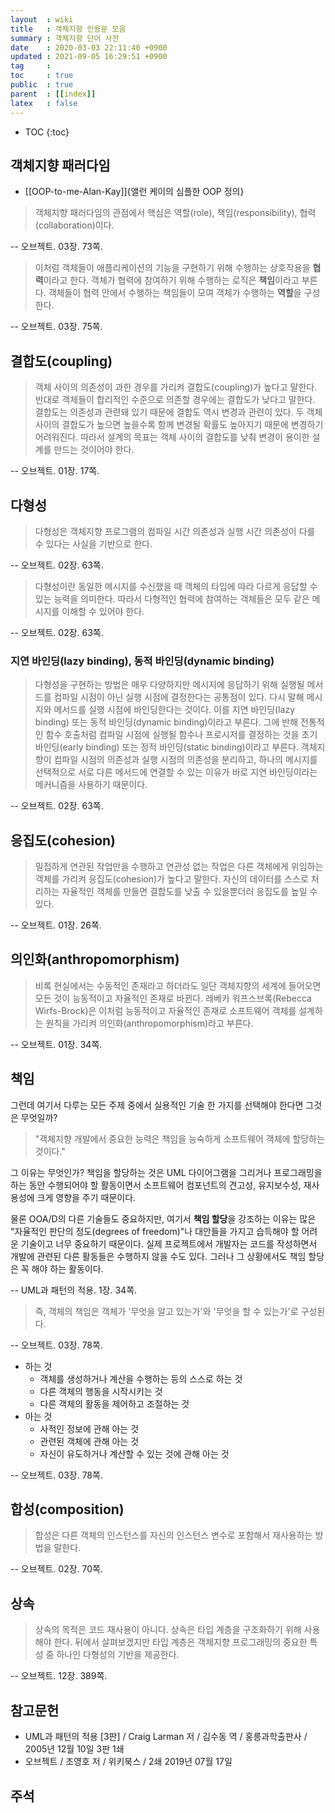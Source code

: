 ```yaml
---
layout  : wiki
title   : 객체지향 인용문 모음
summary : 객체지향 단어 사전
date    : 2020-03-03 22:11:40 +0900
updated : 2021-09-05 16:29:51 +0900
tag     : 
toc     : true
public  : true
parent  : [[index]]
latex   : false
---
```

* TOC
{:toc}

## 객체지향 패러다임

* [[OOP-to-me-Alan-Kay]]{앨런 케이의 심플한 OOP 정의}

> 객체지향 패러다임의 관점에서 핵심은 역할(role), 책임(responsibility), 협력(collaboration)이다.
>
-- 오브젝트. 03장. 73쪽.

<span/>

> 이처럼 객체들이 애플리케이션의 기능을 구현하기 위해 수행하는 상호작용을 **협력**이라고 한다.
객체가 협력에 참여하기 위해 수행하는 로직은 **책임**이라고 부른다.
객체들이 협력 안에서 수행하는 책임들이 모여 객체가 수행하는 **역할**을 구성한다.
>
-- 오브젝트. 03장. 75쪽.

## 결합도(coupling)

> 객체 사이의 의존성이 과한 경우를 가리켜 결합도(coupling)가 높다고 말한다.
반대로 객체들이 합리적인 수준으로 의존할 경우에는 결합도가 낮다고 말한다.
결합도는 의존성과 관련돼 있기 때문에 결합도 역시 변경과 관련이 있다.
두 객체 사이의 결합도가 높으면 높을수록 함께 변경될 확률도 높아지기 때문에 변경하기 어려워진다.
따라서 설계의 목표는 객체 사이의 결합도를 낮춰 변경이 용이한 설계를 만드는 것이어야 한다.
>
-- 오브젝트. 01장. 17쪽.

## 다형성

> 다형성은 객체지향 프로그램의 컴파일 시간 의존성과 실행 시간 의존성이 다를 수 있다는 사실을 기반으로 한다.
>
-- 오브젝트. 02장. 63쪽.

<span/>

> 다형성이란 동일한 메시지를 수신했을 때 객체의 타입에 따라 다르게 응답할 수 있는 능력을 의미한다.
따라서 다형적인 협력에 참여하는 객체들은 모두 같은 메시지를 이해할 수 있어야 한다.
>
-- 오브젝트. 02장. 63쪽.

### 지연 바인딩(lazy binding), 동적 바인딩(dynamic binding)

> 다형성을 구현하는 방법은 매우 다양하지만 메시지에 응답하기 위해 실행될 메서드를 컴파일 시점이 아닌 실행 시점에 결정한다는 공통점이 있다.
다시 말해 메시지와 메서드를 실행 시점에 바인딩한다는 것이다.
이를 지연 바인딩(lazy binding) 또는 동적 바인딩(dynamic binding)이라고 부른다.
그에 반해 전통적인 함수 호출처럼 컴파일 시점에 실행될 함수나 프로시저를 결정하는 것을 초기 바인딩(early binding) 또는 정적 바인딩(static binding)이라고 부른다.
객체지향이 컴파일 시점의 의존성과 실행 시점의 의존성을 분리하고, 하나의 메시지를 선택적으로 서로 다른 메서드에 연결할 수 있는 이유가 바로 지연 바인딩이라는 메커니즘을 사용하기 때문이다.
>
-- 오브젝트. 02장. 63쪽.


## 응집도(cohesion)

> 밀접하게 연관된 작업만을 수행하고 연관성 없는 작업은 다른 객체에게 위임하는 객체를 가리켜 응집도(cohesion)가 높다고 말한다.
자신의 데이터를 스스로 처리하는 자율적인 객체를 만들면 결합도를 낮출 수 있을뿐더러 응집도를 높일 수 있다.
>
-- 오브젝트. 01장. 26쪽.

## 의인화(anthropomorphism)

> 비록 현실에서는 수동적인 존재라고 하더라도 일단 객체지향의 세계에 들어오면 모든 것이 능동적이고 자율적인 존재로 바뀐다.
레베카 워프스브록(Rebecca Wirfs-Brock)은 이처럼 능동적이고 자율적인 존재로 소프트웨어 객체를 설계하는 원칙을 가리켜 의인화(anthropomorphism)라고 부른다.
>
-- 오브젝트. 01장. 34쪽.

## 책임

>
그런데 여기서 다루는 모든 주제 중에서 실용적인 기술 한 가지를 선택해야 한다면 그것은 무엇일까?
>
> "객체지향 개발에서 중요한 능력은 책임을 능숙하게 소프트웨어 객체에 할당하는 것이다."
>
그 이유는 무엇인가? 책임을 할당하는 것은 UML 다이어그램을 그리거나 프로그래밍을 하는 동안 수행되어야 할 활동이면서 소프트웨어 컴포넌트의 견고성, 유지보수성, 재사용성에 크게 영향을 주기 때문이다.
>
물론 OOA/D의 다른 기술들도 중요하지만, 여기서 **책임 할당**을 강조하는 이유는 많은 "자율적인 판단의 정도(degrees of freedom)"나 대안들을 가지고 습득해야 할 어려운 기술이고 너무 중요하기 때문이다.
실제 프로젝트에서 개발자는 코드를 작성하면서 개발에 관련된 다른 활동들은 수행하지 않을 수도 있다. 그러나 그 상황에서도 책임 할당은 꼭 해야 하는 활동이다.
>
-- UML과 패턴의 적용. 1장. 34쪽.

<span/>

> 즉, 객체의 책임은 객체가 '무엇을 알고 있는가'와 '무엇을 할 수 있는가'로 구성된다.
>
-- 오브젝트. 03장. 78쪽.

<span/>

>
* 하는 것
    * 객체를 생성하거나 계산을 수행하는 등의 스스로 하는 것
    * 다른 객체의 행동을 시작시키는 것
    * 다른 객체의 활동을 제어하고 조절하는 것
* 아는 것
    * 사적인 정보에 관해 아는 것
    * 관련된 객체에 관해 아는 것
    * 자신이 유도하거나 계산할 수 있는 것에 관해 아는 것
>
-- 오브젝트. 03장. 78쪽.

## 합성(composition)

> 합성은 다른 객체의 인스턴스를 자신의 인스턴스 변수로 포함해서 재사용하는 방법을 말한다.
>
-- 오브젝트. 02장. 70쪽.

## 상속

> 상속의 목적은 코드 재사용이 아니다. 상속은 타입 계층을 구조화하기 위해 사용해야 한다.
뒤에서 살펴보겠지만 타입 계층은 객체지향 프로그래밍의 중요한 특성 중 하나인 다형성의 기반을 제공한다.
>
-- 오브젝트. 12장. 389쪽.

## 참고문헌

- UML과 패턴의 적용 [3판] / Craig Larman 저 / 김수동 역 / 홍릉과학출판사 / 2005년 12월 10일 3판 1쇄
- 오브젝트 / 조영호 저 / 위키북스 / 2쇄 2019년 07월 17일

## 주석

